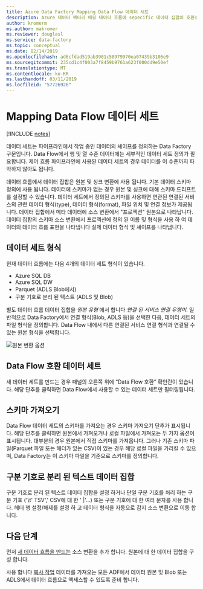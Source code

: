 ```yaml
---
title: Azure Data Factory Mapping Data Flow 데이터 세트
description: Azure 데이터 팩터리 매핑 데이터 흐름에 sepecific 데이터 집합의 호환성
author: kromerm
ms.author: makromer
ms.reviewer: douglasl
ms.service: data-factory
ms.topic: conceptual
ms.date: 02/14/2019
ms.openlocfilehash: ad6cfdad519ab3901c58979970ea07439b3106e9
ms.sourcegitcommit: 235cd1c4f003a7f8459b9761a623f000dd9e50ef
ms.translationtype: MT
ms.contentlocale: ko-KR
ms.lasthandoff: 03/11/2019
ms.locfileid: "57726926"
---
```

# <a name="mapping-data-flow-datasets"></a>Mapping Data Flow 데이터 세트

[!INCLUDE [notes](../../includes/data-factory-data-flow-preview.md)]

데이터 세트는 파이프라인에서 작업 중인 데이터의 셰이프를 정의하는 Data Factory 구문입니다. Data Flow에서 행 및 열 수준 데이터에는 세부적인 데이터 세트 정의가 필요합니다. 제어 흐름 파이프라인에 사용된 데이터 세트의 경우 데이터를 이 수준까지 파악하지 않아도 됩니다.

데이터 흐름에서 데이터 집합은 원본 및 싱크 변환에 사용 됩니다. 기본 데이터 스키마 정의에 사용 됩니다. 데이터에 스키마가 없는 경우 원본 및 싱크에 대해 스키마 드리프트를 설정할 수 있습니다. 데이터 세트에서 정의된 스키마를 사용하면 연관된 연결된 서비스의 관련 데이터 형식(type), 데이터 형식(format), 파일 위치 및 연결 정보가 제공됩니다. 데이터 집합에서 메타 데이터에 소스 변환에서 "프로젝션" 원본으로 나타납니다. 데이터 집합의 스키마 소스 변환에서 프로젝션에 정의 된 이름 및 형식을 사용 하 여 데이터의 데이터 흐름 표현을 나타냅니다 실제 데이터 형식 및 셰이프를 나타냅니다.

## <a name="dataset-types"></a>데이터 세트 형식

현재 데이터 흐름에는 다음 4개의 데이터 세트 형식이 있습니다.

* Azure SQL DB
* Azure SQL DW
* Parquet (ADLS Blob에서)
* 구분 기호로 분리 된 텍스트 (ADLS 및 Blob)

별도 데이터 흐름 데이터 집합을 *원본 유형* 에서 합니다 *연결 된 서비스 연결 유형이*. 일반적으로 Data Factory에서 연결 형식(Blob, ADLS 등)을 선택한 다음, 데이터 세트의 파일 형식을 정의합니다. Data Flow 내에서 다른 연결된 서비스 연결 형식과 연결될 수 있는 원본 형식을 선택합니다.

![원본 변환 옵션](media/data-flow/dataset1.png "원본")

## <a name="data-flow-compatible-datasets"></a>Data Flow 호환 데이터 세트

새 데이터 세트를 만드는 경우 패널의 오른쪽 위에 “Data Flow 호환” 확인란이 있습니다. 해당 단추를 클릭하면 Data Flow에서 사용할 수 있는 데이터 세트만 필터링됩니다. 

## <a name="import-schemas"></a>스키마 가져오기

Data Flow 데이터 세트의 스키마를 가져오는 경우 스키마 가져오기 단추가 표시됩니다. 해당 단추를 클릭하면 원본에서 가져오거나 로컬 파일에서 가져오는 두 가지 옵션이 표시됩니다. 대부분의 경우 원본에서 직접 스키마를 가져옵니다. 그러나 기존 스키마 파일(Parquet 파일 또는 헤더가 있는 CSV)이 있는 경우 해당 로컬 파일을 가리킬 수 있으며, Data Factory는 이 스키마 파일을 기준으로 스키마를 정의합니다.

## <a name="delimited-text-dataset"></a>구분 기호로 분리 된 텍스트 데이터 집합

구분 기호로 분리 된 텍스트 데이터 집합을 설정 하거나 단일 구분 기호를 처리 하는 구분 기호 ('\t' TSV',' CSV에 대 한 ' |'...) 또는 구분 기호에 대 한 여러 문자를 사용 합니다. 헤더 행 설정/해제를 설정 하 고 데이터 형식을 자동으로 감지 소스 변환으로 이동 합니다.

## <a name="next-steps"></a>다음 단계

먼저 [새 데이터 흐름을 만드는](data-flow-create.md) 소스 변환을 추가 합니다. 원본에 대 한 데이터 집합을 구성 합니다.

사용 합니다 [복사 작업](copy-activity-overview.md) 데이터를 가져오는 모든 ADF에서 데이터 원본 및 Blob 또는 ADLS에서 데이터 흐름으로 액세스할 수 있도록 준비 합니다.

